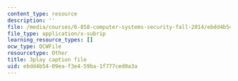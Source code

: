 ```yaml
---
content_type: resource
description: ''
file: /media/courses/6-858-computer-systems-security-fall-2014/ebdd4b5409eaf3e459ba1f777ced0a3a_8PdnOZI7H5E.srt
file_type: application/x-subrip
learning_resource_types: []
ocw_type: OCWFile
resourcetype: Other
title: 3play caption file
uid: ebdd4b54-09ea-f3e4-59ba-1f777ced0a3a
---
```

